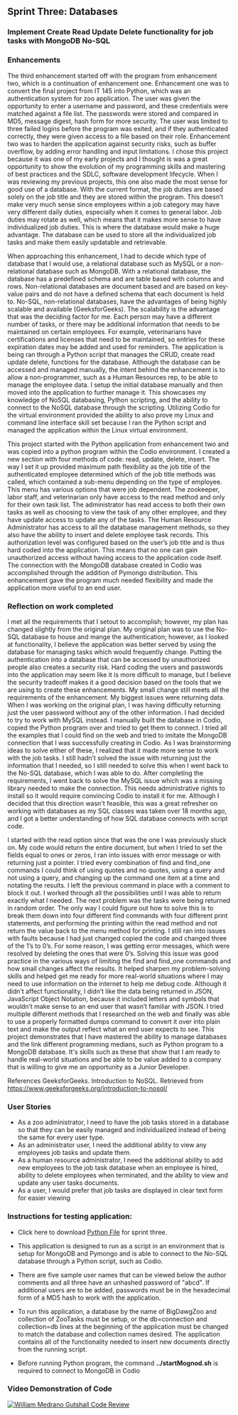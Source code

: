 ## **Sprint Three: Databases**
### **Implement Create Read Update Delete functionality for job tasks with MongoDB No-SQL**

### Enhancements
The third enhancement started off with the program from enhancement two, which is a continuation of enhancement one. Enhancement one was to convert the final project from IT 145 into Python, which was an authentication system for zoo application. The user was given the opportunity to enter a username and password, and these credentials were matched against a file list. The passwords were stored and compared in MD5, message digest, hash form for more security. The user was limited to three failed logins before the program was exited, and if they authenticated correctly, they were given access to a file based on their role. Enhancement two was to harden the application against security risks, such as buffer overflow, by adding error handling and input limitations. I chose this project because it was one of my early projects and I thought is was a great opportunity to show the evolution of my programming skills and mastering of best practices and the SDLC, software development lifecycle. When I was reviewing my previous projects, this one also made the most sense for good use of a database. With the current format, the job duties are based solely on the job title and they are stored within the program. This doesn’t make very much sense since employees within a job category may have very different daily duties, especially when it comes to general labor. Job duties may rotate as well, which means that it makes more sense to have individualized job duties. This is where the database would make a huge advantage. The database can be used to store all the individualized job tasks and make them easily updatable and retrievable.

When approaching this enhancement, I had to decide which type of database that I would use, a relational database such as MySQL or a non-relational database such as MongoDB. With a relational database, the database has a predefined schema and are table based with columns and rows. Non-relational databases are document based and are based on key-value pairs and do not have a defined schema that each document is held to. No-SQL, non-relational databases, have the advantages of being highly scalable and available (GeeksforGeeks). The scalability is the advantage that was the deciding factor for me. Each person may have a different number of tasks, or there may be additional information that needs to be maintained on certain employees. For example, veterinarians have certifications and licenses that need to be maintained, so entries for these expiration dates may be added and used for reminders. The application is being ran through a Python script that manages the CRUD, create read update delete, functions for the database. Although the database can be accessed and managed manually, the intent behind the enhancement is to allow a non-programmer, such as a Human Resources rep, to be able to manage the employee data. I setup the initial database manually and then moved into the application to further manage it. This showcases my knowledge of NoSQL databasing, Python scripting, and the ability to connect to the NoSQL database through the scripting. Utilizing Codio for the virtual environment provided the ability to also prove my Linux and command line interface skill set because I ran the Python script and managed the application within the Linux virtual environment. 

This project started with the Python application from enhancement two and was copied into a python program within the Codio environment. I created a new section with four methods of code: read, update, delete, insert. The way I set it up provided maximum path flexibility as the job title of the authenticated employee determined which of the job title methods was called, which contained a sub-menu depending on the type of employee. This menu has various options that were job dependent. The zookeeper, labor staff, and veterinarian only have access to the read method and only for their own task list. The administrator has read access to both their own tasks as well as choosing to view the task of any other employee, and they have update access to update any of the tasks. The Human Resource Administrator has access to all the database management methods, so they also have the ability to insert and delete employee task records. This authorization level was configured based on the user’s job title and is thus hard coded into the application. This means that no one can gain unauthorized access without having access to the application code itself. The connection with the MongoDB database created in Codio was accomplished through the addition of Pymongo distribution. This enhancement gave the program much needed flexibility and made the application more useful to an end user.

### Reflection on work completed
I met all the requirements that I setout to accomplish; however, my plan has changed slightly from the original plan. My original plan was to use the No-SQL database to house and mange the authentication; however, as I looked at functionality, I believe the application was better served by using the database for managing tasks which would frequently change. Putting the authentication into a database that can be accessed by unauthorized people also creates a security risk. Hard coding the users and passwords into the application may seem like it is more difficult to manage, but I believe the security tradeoff makes it a good decision based on the tools that we are using to create these enhancements. My small change still meets all the requirements of the enhancement. My biggest issues were returning data. When I was working on the original plan, I was having difficulty returning just the user password without any of the other information. I had decided to try to work with MySQL instead. I manually built the database in Codio, copied the Python program over and tried to get them to connect. I tried all the examples that I could find on the web and tried to imitate the MongoDB connection that I was successfully creating in Codio. As I was brainstorming ideas to solve either of these, I realized that it made more sense to work with the job tasks. I still hadn’t solved the issue with returning just the information that I needed, so I still needed to solve this when I went back to the No-SQL database, which I was able to do. After completing the requirements, I went back to solve the MySQL issue which was a missing library needed to make the connection. This needs administrative rights to install so it would require convincing Codio to install it for me. Although I decided that this direction wasn't feasible, this was a great refresher on working with databases as my SQL classes was taken over 18 months ago, and I got a better understanding of how SQL database connects with script code. 
	  
I started with the read option since that was the one I was previously stuck on. My code would return the entire document, but when I tried to set the fields equal to ones or zeros, I ran into issues with error message or with returning just a pointer. I tried every combination of find and find_one commands I could think of using quotes and no quotes, using a query and not using a query, and changing up the command one item at a time and notating the results. I left the previous command in place with a comment to block it out. I worked through all the possibilities until I was able to return exactly what I needed. The next problem was the tasks were being returned in random order. The only way I could figure out how to solve this is to break them down into four different find commands with four different print statements, and performing the printing within the read method and not return the value back to the menu method for printing. I still ran into issues with faults because I had just changed copied the code and changed three of the 1’s to 0’s. For some reason, I was getting error messages, which were resolved by deleting the ones that were 0’s. Solving this issue was good practice in the various ways of limiting the find and find_one commands and how small changes affect the results. It helped sharpen my problem-solving skills and helped get me ready for more real-world situations where I may need to use information on the internet to help me debug code. Although it didn’t affect functionality, I didn’t like the data being returned in JSON, JavaScript Object Notation, because it included letters and symbols that wouldn’t make sense to an end user that wasn’t familiar with JSON. I tried multiple different methods that I researched on the web and finally was able to use a properly formatted dumps command to convert it over into plain text and make the output reflect what an end user expects to see. This project demonstrates that I have mastered the ability to manage databases and the link different programming medians, such as Python program to a MongoDB database. It's skills such as these that show that I am ready to handle real-world situations and be able to be value added to a company that is willing to give me an opportunity as a Junior Developer. 

References
GeeksforGeeks. Introduction to NoSQL. Retrieved from https://www.geeksforgeeks.org/introduction-to-nosql/	

### User Stories
- As a zoo administrator, I need to have the job tasks stored in a database so that they can be easily managed and individualized instead of being the same for every user type.
- As an administrator user, I need the additional ability to view any employees job tasks and update them.
- As a human resource administrator, I need the additional ability to add new employees to the job task database when an employee is hired, ability to delete employees when terminated, and the ability to view and update any user tasks documents.
- As a user, I would prefer that job tasks are displayed in clear text form for easier viewing

### **Instructions for testing application:**

- Click here to download [Python File](https://williammedranogutshall.github.io/BigDawg.github.io/ZooManagement.py) for sprint three.

- This application is designed to run as a script in an environment that is setup for MongoDB and Pymongo and is able to connect to the No-SQL database through a Python script, such as Codio. 

- There are five sample user names that can be viewed below the author comments and all three have an unhashed password of "abcd". If additional users are to be added, passwords must be in the hexadecimal form of a MD5 hash to work with the application.

- To run this application, a database by the name of BigDawgZoo and collection of ZooTasks must be setup, or the db=connection and collection=db lines at the beginning of the application must be changed to match the database and collection names desired. The application contains all of the functionality needed to insert new documents directly from the running script.

- Before running Python program, the command **../startMognod.sh** is required to connect to MongoDB in Codio


### **Video Demonstration of Code**

[![William Medrano Gutshall Code Review](https://williammedranogutshall.github.io/BigDawg.github.io/ZooManagement.JPG)](https://youtu.be/2vtQbFkaHus "WilliamMedranoGutshallSprintThree")
